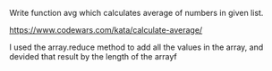 Write function avg which calculates average of numbers in given list.

https://www.codewars.com/kata/calculate-average/

I used the array.reduce method to add all the values in the array, and devided that result by the length of the arrayf